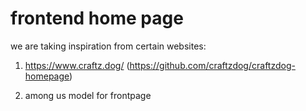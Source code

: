 # frontend home page

we are taking inspiration from certain websites:

1. https://www.craftz.dog/
   (https://github.com/craftzdog/craftzdog-homepage)

2. among us model
   for frontpage
